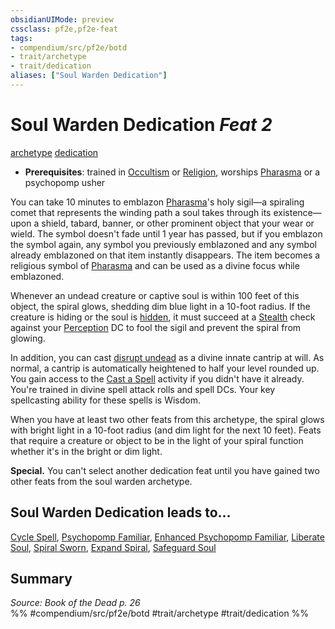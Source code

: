 ```yaml
---
obsidianUIMode: preview
cssclass: pf2e,pf2e-feat
tags:
- compendium/src/pf2e/botd
- trait/archetype
- trait/dedication
aliases: ["Soul Warden Dedication"]
---
```

# Soul Warden Dedication  *Feat 2*  
[archetype](../../Rules/traits/archetype.md)  [dedication](../../Rules/traits/dedication.md)  

- **Prerequisites**: trained in [Occultism](../skills.md#Occultism) or [Religion](../skills.md#Religion), worships [Pharasma](../setting/deities/pharasma.md) or a psychopomp usher

You can take 10 minutes to emblazon [Pharasma](../setting/deities/pharasma.md)'s holy sigil—a spiraling comet that represents the winding path a soul takes through its existence—upon a shield, tabard, banner, or other prominent object that your wear or wield. The symbol doesn't fade until 1 year has passed, but if you emblazon the symbol again, any symbol you previously emblazoned and any symbol already emblazoned on that item instantly disappears. The item becomes a religious symbol of [Pharasma](../setting/deities/pharasma.md) and can be used as a divine focus while emblazoned.

Whenever an undead creature or captive soul is within 100 feet of this object, the spiral glows, shedding dim blue light in a 10-foot radius. If the creature is hiding or the soul is [hidden](../../Rules/conditions.md#Hidden), it must succeed at a [Stealth](../skills.md#Stealth) check against your [Perception](../skills.md#Perception) DC to fool the sigil and prevent the spiral from glowing.

In addition, you can cast [disrupt undead](../spells/disrupt-undead.md) as a divine innate cantrip at will. As normal, a cantrip is automatically heightened to half your level rounded up. You gain access to the [Cast a Spell](../../Rules/actions/cast-a-spell.md) activity if you didn't have it already. You're trained in divine spell attack rolls and spell DCs. Your key spellcasting ability for these spells is Wisdom.

When you have at least two other feats from this archetype, the spiral glows with bright light in a 10-foot radius (and dim light for the next 10 feet). Feats that require a creature or object to be in the light of your spiral function whether it's in the bright or dim light.

**Special.** You can't select another dedication feat until you have gained two other feats from the soul warden archetype.

## Soul Warden Dedication leads to...

[Cycle Spell](cycle-spell-botd.md), [Psychopomp Familiar](psychopomp-familiar-botd.md), [Enhanced Psychopomp Familiar](enhanced-psychopomp-familiar-botd.md), [Liberate Soul](liberate-soul-botd.md), [Spiral Sworn](spiral-sworn-botd.md), [Expand Spiral](expand-spiral-botd.md), [Safeguard Soul](safeguard-soul-botd.md)

## Summary

*Source: Book of the Dead p. 26*  
%% #compendium/src/pf2e/botd #trait/archetype #trait/dedication %%